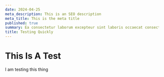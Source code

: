 ```yaml
---
date: 2024-04-25
meta_description: This is an SEO description
meta_title: This is the meta title
published: true
summary: Ea consectetur laborum excepteur sint laboris occaecat consectetur laboris pariatur commodo ex ut. Laborum magna reprehenderit cillum do pariatur qui. Laboris ullamco magna cupidatat aute duis est esse reprehenderit voluptate pariatur consectetur aliqua ad. Consectetur adipisicing exercitation in esse incididunt ea. Anim ad non pariatur qui est consectetur incididunt enim id velit nulla sunt voluptate est. Tempor est laborum esse irure id aliqua nostrud.
title: Testing Quickly
---
```


# This Is A Test

I am testing this thing
